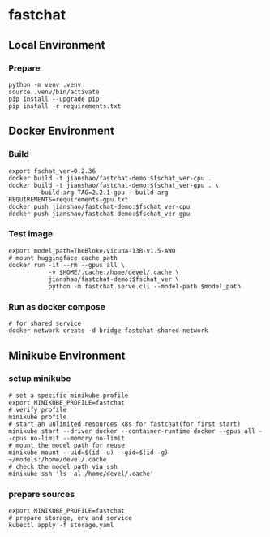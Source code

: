 # fastchat

## Local Environment

### Prepare
~~~ shell
python -m venv .venv
source .venv/bin/activate
pip install --upgrade pip
pip install -r requirements.txt
~~~

## Docker Environment

### Build
~~~ shell
export fschat_ver=0.2.36
docker build -t jianshao/fastchat-demo:$fschat_ver-cpu .
docker build -t jianshao/fastchat-demo:$fschat_ver-gpu . \
       --build-arg TAG=2.2.1-gpu --build-arg REQUIREMENTS=requirements-gpu.txt
docker push jianshao/fastchat-demo:$fschat_ver-cpu
docker push jianshao/fastchat-demo:$fschat_ver-gpu
~~~
### Test image
~~~ shell
export model_path=TheBloke/vicuna-13B-v1.5-AWQ
# mount huggingface cache path
docker run -it --rm --gpus all \
           -v $HOME/.cache:/home/devel/.cache \
           jianshao/fastchat-demo:$fschat_ver \
           python -m fastchat.serve.cli --model-path $model_path
~~~

### Run as docker compose
~~~ shell
# for shared service
docker network create -d bridge fastchat-shared-network
~~~

## Minikube Environment

### setup minikube
~~~ shell
# set a specific minikube profile
export MINIKUBE_PROFILE=fastchat
# verify profile
minikube profile
# start an unlimited resources k8s for fastchat(for first start)
minikube start --driver docker --container-runtime docker --gpus all --cpus no-limit --memory no-limit
# mount the model path for reuse
minikube mount --uid=$(id -u) --gid=$(id -g) ~/models:/home/devel/.cache
# check the model path via ssh
minikube ssh 'ls -al /home/devel/.cache'
~~~

### prepare sources
~~~ shell
export MINIKUBE_PROFILE=fastchat
# prepare storage, env and service
kubectl apply -f storage.yaml
~~~
